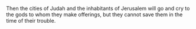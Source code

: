 Then the cities of Judah and the inhabitants of Jerusalem will go and cry to the gods to whom they make offerings, but they cannot save them in the time of their trouble.
